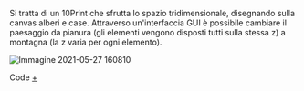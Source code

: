 Si tratta di un 10Print che sfrutta lo spazio tridimensionale, disegnando sulla canvas alberi e case. 
Attraverso un'interfaccia GUI è possibile cambiare il paesaggio da pianura (gli elementi vengono disposti tutti sulla stessa z) a montagna (la z varia per ogni elemento).

![Immagine 2021-05-27 160810](https://user-images.githubusercontent.com/79698172/119841207-873f2d80-befd-11eb-959e-3a8b6672f1b5.png)

Code [+](https://editor.p5js.org/Alessia97/full/WK97FM8Wp)
